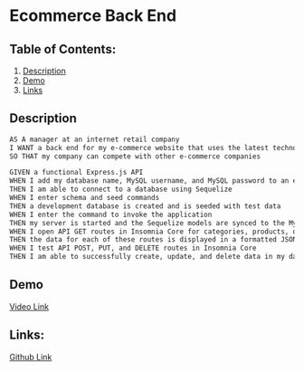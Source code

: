 # Ecommerce Back End

## Table of Contents:
1. [Description](##Description)
2. [Demo](##Demo)
3. [Links](##Links)

## Description
```md
AS A manager at an internet retail company
I WANT a back end for my e-commerce website that uses the latest technologies
SO THAT my company can compete with other e-commerce companies
```
```md
GIVEN a functional Express.js API
WHEN I add my database name, MySQL username, and MySQL password to an environment variable file
THEN I am able to connect to a database using Sequelize
WHEN I enter schema and seed commands
THEN a development database is created and is seeded with test data
WHEN I enter the command to invoke the application
THEN my server is started and the Sequelize models are synced to the MySQL database
WHEN I open API GET routes in Insomnia Core for categories, products, or tags
THEN the data for each of these routes is displayed in a formatted JSON
WHEN I test API POST, PUT, and DELETE routes in Insomnia Core
THEN I am able to successfully create, update, and delete data in my database
```

## Demo
[Video Link](https://watch.screencastify.com/v/qLk3m2ha5zJggi1dSUFp)


## Links:
[Github Link](https://github.com/Hbrown16/E-Commerce-Back-End)